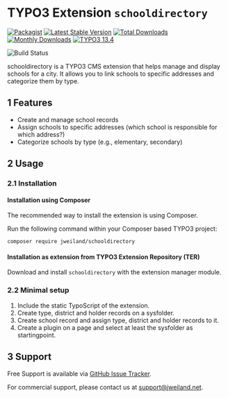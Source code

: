 # TYPO3 Extension `schooldirectory`

[![Packagist][packagist-logo-stable]][extension-packagist-url]
[![Latest Stable Version][extension-build-shield]][extension-ter-url]
[![Total Downloads][extension-downloads-badge]][extension-packagist-url]
[![Monthly Downloads][extension-monthly-downloads]][extension-packagist-url]
[![TYPO3 13.4][TYPO3-shield]][TYPO3-13-url]

![Build Status](https://github.com/jweiland-net/schooldirectory/actions/workflows/ci.yml/badge.svg)

schooldirectory is a TYPO3 CMS extension that helps manage and display schools
for a city. It allows you to link schools to specific addresses and categorize
them by type.

## 1 Features

* Create and manage school records
* Assign schools to specific addresses (which school is responsible for which address?)
* Categorize schools by type (e.g., elementary, secondary)

## 2 Usage

### 2.1 Installation

#### Installation using Composer

The recommended way to install the extension is using Composer.

Run the following command within your Composer based TYPO3 project:

```
composer require jweiland/schooldirectory
```

#### Installation as extension from TYPO3 Extension Repository (TER)

Download and install `schooldirectory` with the extension manager module.

### 2.2 Minimal setup

1) Include the static TypoScript of the extension.
2) Create type, district and holder records on a sysfolder.
3) Create school record and assign type, district and holder records to it.
4) Create a plugin on a page and select at least the sysfolder as startingpoint.

## 3 Support

Free Support is available via [GitHub Issue Tracker](https://github.com/jweiland-net/schooldirectory/issues).

For commercial support, please contact us at [support@jweiland.net](support@jweiland.net).

<!-- MARKDOWN LINKS & IMAGES -->

[extension-build-shield]: https://poser.pugx.org/jweiland/schooldirectory/v/stable.svg?style=for-the-badge

[extension-downloads-badge]: https://poser.pugx.org/jweiland/schooldirectory/d/total.svg?style=for-the-badge

[extension-monthly-downloads]: https://poser.pugx.org/jweiland/schooldirectory/d/monthly?style=for-the-badge

[extension-ter-url]: https://extensions.typo3.org/extension/schooldirectory/

[extension-packagist-url]: https://packagist.org/packages/jweiland/schooldirectory/

[packagist-logo-stable]: https://img.shields.io/badge/--grey.svg?style=for-the-badge&logo=packagist&logoColor=white

[TYPO3-13-url]: https://get.typo3.org/version/13

[TYPO3-shield]: https://img.shields.io/badge/TYPO3-13.4-green.svg?style=for-the-badge&logo=typo3
